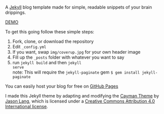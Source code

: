 A [Jekyll](https://jekyllrb.com/) blog template made for simple, readable snippets of your brain drippings.

[DEMO](http://adueck.github.io/cayman-blog/)

To get this going follow these simple steps:

1. Fork, clone, or download the repository
2. Edit <code>_config.yml</code>
3. If you want, swap `img/coverup.jpg` for your own header image
3. Fill up the `_posts` folder with whatever you want to say
4. run <code>jekyll build</code> and then <code>jekyll serve</code>  
note: This will require the `jekyll-paginate` gem `$ gem install jekyll-paginate`

You can easily host your blog for free on [GitHub Pages](https://pages.github.com/)

I made this Jekyll theme by adapting and modifying the [Cayman Theme](https://github.com/jasonlong/cayman-theme) by [Jason Lang](https://github.com/jasonlong), which is licensed under a [Creative Commons Attribution 4.0 International license](http://creativecommons.org/licenses/by/4.0/).
